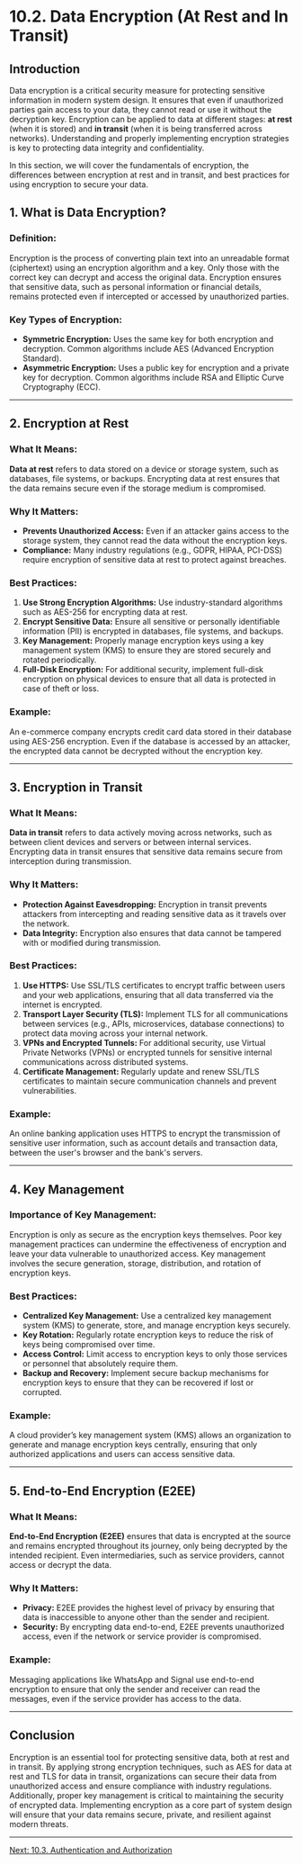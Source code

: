 # 10.2. Data Encryption (At Rest and In Transit)

## Introduction

Data encryption is a critical security measure for protecting sensitive information in modern system design. It ensures that even if unauthorized parties gain access to your data, they cannot read or use it without the decryption key. Encryption can be applied to data at different stages: **at rest** (when it is stored) and **in transit** (when it is being transferred across networks). Understanding and properly implementing encryption strategies is key to protecting data integrity and confidentiality.

In this section, we will cover the fundamentals of encryption, the differences between encryption at rest and in transit, and best practices for using encryption to secure your data.

## 1. What is Data Encryption?

### Definition:
Encryption is the process of converting plain text into an unreadable format (ciphertext) using an encryption algorithm and a key. Only those with the correct key can decrypt and access the original data. Encryption ensures that sensitive data, such as personal information or financial details, remains protected even if intercepted or accessed by unauthorized parties.

### Key Types of Encryption:
- **Symmetric Encryption:** Uses the same key for both encryption and decryption. Common algorithms include AES (Advanced Encryption Standard).
- **Asymmetric Encryption:** Uses a public key for encryption and a private key for decryption. Common algorithms include RSA and Elliptic Curve Cryptography (ECC).

---

## 2. Encryption at Rest

### What It Means:
**Data at rest** refers to data stored on a device or storage system, such as databases, file systems, or backups. Encrypting data at rest ensures that the data remains secure even if the storage medium is compromised.

### Why It Matters:
- **Prevents Unauthorized Access:** Even if an attacker gains access to the storage system, they cannot read the data without the encryption keys.
- **Compliance:** Many industry regulations (e.g., GDPR, HIPAA, PCI-DSS) require encryption of sensitive data at rest to protect against breaches.

### Best Practices:
1. **Use Strong Encryption Algorithms:** Use industry-standard algorithms such as AES-256 for encrypting data at rest.
2. **Encrypt Sensitive Data:** Ensure all sensitive or personally identifiable information (PII) is encrypted in databases, file systems, and backups.
3. **Key Management:** Properly manage encryption keys using a key management system (KMS) to ensure they are stored securely and rotated periodically.
4. **Full-Disk Encryption:** For additional security, implement full-disk encryption on physical devices to ensure that all data is protected in case of theft or loss.

### Example:
An e-commerce company encrypts credit card data stored in their database using AES-256 encryption. Even if the database is accessed by an attacker, the encrypted data cannot be decrypted without the encryption key.

---

## 3. Encryption in Transit

### What It Means:
**Data in transit** refers to data actively moving across networks, such as between client devices and servers or between internal services. Encrypting data in transit ensures that sensitive data remains secure from interception during transmission.

### Why It Matters:
- **Protection Against Eavesdropping:** Encryption in transit prevents attackers from intercepting and reading sensitive data as it travels over the network.
- **Data Integrity:** Encryption also ensures that data cannot be tampered with or modified during transmission.

### Best Practices:
1. **Use HTTPS:** Use SSL/TLS certificates to encrypt traffic between users and your web applications, ensuring that all data transferred via the internet is encrypted.
2. **Transport Layer Security (TLS):** Implement TLS for all communications between services (e.g., APIs, microservices, database connections) to protect data moving across your internal network.
3. **VPNs and Encrypted Tunnels:** For additional security, use Virtual Private Networks (VPNs) or encrypted tunnels for sensitive internal communications across distributed systems.
4. **Certificate Management:** Regularly update and renew SSL/TLS certificates to maintain secure communication channels and prevent vulnerabilities.

### Example:
An online banking application uses HTTPS to encrypt the transmission of sensitive user information, such as account details and transaction data, between the user's browser and the bank's servers.

---

## 4. Key Management

### Importance of Key Management:
Encryption is only as secure as the encryption keys themselves. Poor key management practices can undermine the effectiveness of encryption and leave your data vulnerable to unauthorized access. Key management involves the secure generation, storage, distribution, and rotation of encryption keys.

### Best Practices:
- **Centralized Key Management:** Use a centralized key management system (KMS) to generate, store, and manage encryption keys securely.
- **Key Rotation:** Regularly rotate encryption keys to reduce the risk of keys being compromised over time.
- **Access Control:** Limit access to encryption keys to only those services or personnel that absolutely require them.
- **Backup and Recovery:** Implement secure backup mechanisms for encryption keys to ensure that they can be recovered if lost or corrupted.

### Example:
A cloud provider’s key management system (KMS) allows an organization to generate and manage encryption keys centrally, ensuring that only authorized applications and users can access sensitive data.

---

## 5. End-to-End Encryption (E2EE)

### What It Means:
**End-to-End Encryption (E2EE)** ensures that data is encrypted at the source and remains encrypted throughout its journey, only being decrypted by the intended recipient. Even intermediaries, such as service providers, cannot access or decrypt the data.

### Why It Matters:
- **Privacy:** E2EE provides the highest level of privacy by ensuring that data is inaccessible to anyone other than the sender and recipient.
- **Security:** By encrypting data end-to-end, E2EE prevents unauthorized access, even if the network or service provider is compromised.

### Example:
Messaging applications like WhatsApp and Signal use end-to-end encryption to ensure that only the sender and receiver can read the messages, even if the service provider has access to the data.

---

## Conclusion

Encryption is an essential tool for protecting sensitive data, both at rest and in transit. By applying strong encryption techniques, such as AES for data at rest and TLS for data in transit, organizations can secure their data from unauthorized access and ensure compliance with industry regulations. Additionally, proper key management is critical to maintaining the security of encrypted data. Implementing encryption as a core part of system design will ensure that your data remains secure, private, and resilient against modern threats.

---

[Next: 10.3. Authentication and Authorization](./section_10_3.md)
